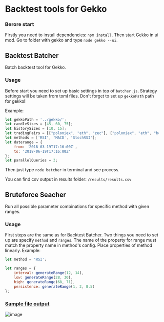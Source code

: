 # Backtest tools for Gekko

### Berore start

Firstly you need to install dependencies:  `npm install`. Then start Gekko in ui mod. Go to folder with gekko and type `node gekko --ui`.

## Backtest Batcher 

Batch backtest tool for Gekko.

### Usage

Before start you need to set up basic settings in top of  `batcher.js`.  Strategy settings will be taken from toml files. Don't forget to set up `gekkoPath` path for gekko!

Example:

```js
let gekkoPath = '../gekko/';
let candleSizes = [45, 60, 75];
let historySizes = [10, 15];
let tradingPairs = [["poloniex", "eth", "zec"], ["poloniex", "eth", "bch"]];
let methods = ['RSI', 'MACD', 'StochRSI'];
let daterange = {
    from: '2018-03-19T17:16:00Z',
    to: '2018-06-19T17:16:00Z'
};
let parallelQueries = 3;
```

Then just type `node batcher` in terminal and see process.

You can find csv output in results folder: `/results/results.csv`

## Bruteforce Seacher

Run all possible parameter combinations for specific method with given ranges.

### Usage

First steps are the same as for Backtest Batcher. Two things you need to set up are specify `method` and `ranges`. The name of the property for range must match the property name in method's config. Place properties of method linearly. Example:

```js
let method = 'RSI';

let ranges = {
    interval: generateRange(12, 14),
    low: generateRange(28, 30),
    high: generateRange(68, 71),
    persistence: generateRange(1, 2, 0.5)
};
```



### [Sample file output](https://github.com/nicolay-zlobin/gekko-batcher/blob/master/sample_results.csv)

![image](https://user-images.githubusercontent.com/25667028/48713586-c3ed8800-ec21-11e8-8d78-7ff9adcec05e.png)
